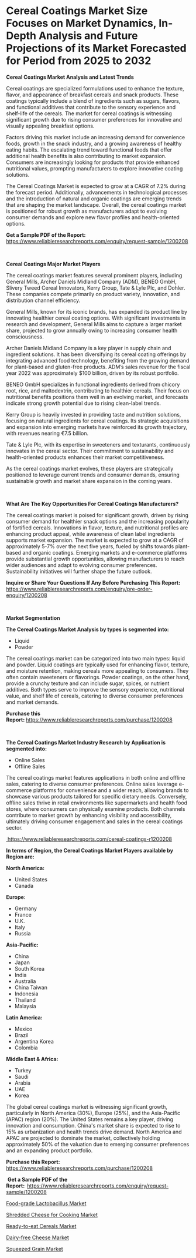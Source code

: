 <p><h1>Cereal Coatings Market Size Focuses on Market Dynamics, In-Depth Analysis and Future Projections of its Market Forecasted for Period from 2025 to 2032</h1></p><p><strong>Cereal Coatings Market Analysis and Latest Trends</strong></p>
<p><p>Cereal coatings are specialized formulations used to enhance the texture, flavor, and appearance of breakfast cereals and snack products. These coatings typically include a blend of ingredients such as sugars, flavors, and functional additives that contribute to the sensory experience and shelf-life of the cereals. The market for cereal coatings is witnessing significant growth due to rising consumer preferences for innovative and visually appealing breakfast options.</p><p>Factors driving this market include an increasing demand for convenience foods, growth in the snack industry, and a growing awareness of healthy eating habits. The escalating trend toward functional foods that offer additional health benefits is also contributing to market expansion. Consumers are increasingly looking for products that provide enhanced nutritional values, prompting manufacturers to explore innovative coating solutions.</p><p>The Cereal Coatings Market is expected to grow at a CAGR of 7.2% during the forecast period. Additionally, advancements in technological processes and the introduction of natural and organic coatings are emerging trends that are shaping the market landscape. Overall, the cereal coatings market is positioned for robust growth as manufacturers adapt to evolving consumer demands and explore new flavor profiles and health-oriented options.</p></p>
<p><strong>Get a Sample PDF of the Report:&nbsp;</strong> <a href="https://www.reliableresearchreports.com/enquiry/request-sample/1200208?utm_campaign=102&utm_medium=2&utm_source=Github&utm_content=ia&utm_term=15022025&utm_id=cereal-coatings">https://www.reliableresearchreports.com/enquiry/request-sample/1200208</a></p>
<p>&nbsp;</p>
<p><strong>Cereal Coatings Major Market Players</strong></p>
<p><p>The cereal coatings market features several prominent players, including General Mills, Archer Daniels Midland Company (ADM), BENEO GmbH, Slivery Tweed Cereal Innovators, Kerry Group, Tate & Lyle Plc, and Dohler. These companies compete primarily on product variety, innovation, and distribution channel efficiency.</p><p>General Mills, known for its iconic brands, has expanded its product line by innovating healthier cereal coating options. With significant investments in research and development, General Mills aims to capture a larger market share, projected to grow annually owing to increasing consumer health consciousness.</p><p>Archer Daniels Midland Company is a key player in supply chain and ingredient solutions. It has been diversifying its cereal coating offerings by integrating advanced food technology, benefiting from the growing demand for plant-based and gluten-free products. ADM’s sales revenue for the fiscal year 2022 was approximately $100 billion, driven by its robust portfolio.</p><p>BENEO GmbH specializes in functional ingredients derived from chicory root, rice, and maltodextrin, contributing to healthier cereals. Their focus on nutritional benefits positions them well in an evolving market, and forecasts indicate strong growth potential due to rising clean-label trends.</p><p>Kerry Group is heavily invested in providing taste and nutrition solutions, focusing on natural ingredients for cereal coatings. Its strategic acquisitions and expansion into emerging markets have reinforced its growth trajectory, with revenues nearing €7.5 billion.</p><p>Tate & Lyle Plc, with its expertise in sweeteners and texturants, continuously innovates in the cereal sector. Their commitment to sustainability and health-oriented products enhances their market competitiveness.</p><p>As the cereal coatings market evolves, these players are strategically positioned to leverage current trends and consumer demands, ensuring sustainable growth and market share expansion in the coming years.</p></p>
<p>&nbsp;</p>
<p><strong>What Are The Key Opportunities For Cereal Coatings Manufacturers?</strong></p>
<p><p>The cereal coatings market is poised for significant growth, driven by rising consumer demand for healthier snack options and the increasing popularity of fortified cereals. Innovations in flavor, texture, and nutritional profiles are enhancing product appeal, while awareness of clean label ingredients supports market expansion. The market is expected to grow at a CAGR of approximately 5-7% over the next five years, fueled by shifts towards plant-based and organic coatings. Emerging markets and e-commerce platforms provide substantial growth opportunities, allowing manufacturers to reach wider audiences and adapt to evolving consumer preferences. Sustainability initiatives will further shape the future outlook.</p></p>
<p><strong>Inquire or Share Your Questions If Any Before Purchasing This Report:</strong> <a href="https://www.reliableresearchreports.com/enquiry/pre-order-enquiry/1200208?utm_campaign=102&utm_medium=2&utm_source=Github&utm_content=ia&utm_term=15022025&utm_id=cereal-coatings">https://www.reliableresearchreports.com/enquiry/pre-order-enquiry/1200208</a></p>
<p>&nbsp;</p>
<p><strong>Market Segmentation</strong></p>
<p><strong>The Cereal Coatings Market Analysis by types is segmented into:</strong></p>
<p><ul><li>Liquid</li><li>Powder</li></ul></p>
<p><p>The cereal coatings market can be categorized into two main types: liquid and powder. Liquid coatings are typically used for enhancing flavor, texture, and moisture retention, making cereals more appealing to consumers. They often contain sweeteners or flavorings. Powder coatings, on the other hand, provide a crunchy texture and can include sugar, spices, or nutrient additives. Both types serve to improve the sensory experience, nutritional value, and shelf life of cereals, catering to diverse consumer preferences and market demands.</p></p>
<p><strong>Purchase this Report:&nbsp;</strong><a href="https://www.reliableresearchreports.com/purchase/1200208?utm_campaign=102&utm_medium=2&utm_source=Github&utm_content=ia&utm_term=15022025&utm_id=cereal-coatings">https://www.reliableresearchreports.com/purchase/1200208</a></p>
<p>&nbsp;</p>
<p><strong>The Cereal Coatings Market Industry Research by Application is segmented into:</strong></p>
<p><ul><li>Online Sales</li><li>Offline Sales</li></ul></p>
<p><p>The cereal coatings market features applications in both online and offline sales, catering to diverse consumer preferences. Online sales leverage e-commerce platforms for convenience and a wider reach, allowing brands to showcase various products tailored for specific dietary needs. Conversely, offline sales thrive in retail environments like supermarkets and health food stores, where consumers can physically examine products. Both channels contribute to market growth by enhancing visibility and accessibility, ultimately driving consumer engagement and sales in the cereal coatings sector.</p></p>
<p><a href="https://www.reliableresearchreports.com/cereal-coatings-r1200208?utm_campaign=102&utm_medium=2&utm_source=Github&utm_content=ia&utm_term=15022025&utm_id=cereal-coatings">&nbsp;https://www.reliableresearchreports.com/cereal-coatings-r1200208</a></p>
<p><strong>In terms of Region, the Cereal Coatings Market Players available by Region are:</strong></p>
<p>
    <p> <strong> North America: </strong>
        <ul>
            <li>United States</li>
            <li>Canada</li>
        </ul>
        </p> 
    <p> <strong> Europe: </strong>
        <ul>
            <li>Germany</li>
            <li>France</li>
            <li>U.K.</li>
            <li>Italy</li>
            <li>Russia</li>
        </ul>
        </p> 
    <p> <strong> Asia-Pacific: </strong>
        <ul>
            <li>China</li>
            <li>Japan</li>
            <li>South Korea</li>
            <li>India</li>
            <li>Australia</li>
            <li>China Taiwan</li>
            <li>Indonesia</li>
            <li>Thailand</li>
            <li>Malaysia</li>
        </ul>
        </p> 
    <p> <strong> Latin America: </strong>
        <ul>
            <li>Mexico</li>
            <li>Brazil</li>
            <li>Argentina Korea</li>
            <li>Colombia</li>
        </ul>
        </p> 
    <p> <strong> Middle East & Africa: </strong>
        <ul>
            <li>Turkey</li>
            <li>Saudi</li>
            <li>Arabia</li>
            <li>UAE</li>
            <li>Korea</li>
        </ul>
    </p>
    </p>
<p><p>The global cereal coatings market is witnessing significant growth, particularly in North America (30%), Europe (25%), and the Asia-Pacific (APAC) region (20%). The United States remains a key player, driving innovation and consumption. China's market share is expected to rise to 15% as urbanization and health trends drive demand. North America and APAC are projected to dominate the market, collectively holding approximately 50% of the valuation due to emerging consumer preferences and an expanding product portfolio.</p></p>
<p><strong>Purchase this Report: </strong><a href="https://www.reliableresearchreports.com/purchase/1200208?utm_campaign=102&utm_medium=2&utm_source=Github&utm_content=ia&utm_term=15022025&utm_id=cereal-coatings">https://www.reliableresearchreports.com/purchase/1200208</a></p>
<p>&nbsp;<strong>Get a Sample PDF of the Report:&nbsp;&nbsp;</strong><a href="https://www.reliableresearchreports.com/enquiry/request-sample/1200208?utm_campaign=102&utm_medium=2&utm_source=Github&utm_content=ia&utm_term=15022025&utm_id=cereal-coatings">https://www.reliableresearchreports.com/enquiry/request-sample/1200208</a></p>
<p><strong></strong></p>
<p><p><a href="https://github.com/simurmarzoa/Market-Research-Report-List-1/blob/main/food-grade-lactobacillus-market.md?utm_campaign=102&utm_medium=2&utm_source=Github&utm_content=ia&utm_term=15022025&utm_id=cereal-coatings">Food-grade Lactobacillus Market</a></p><p><a href="https://github.com/gethunsides/Market-Research-Report-List-1/blob/main/shredded-cheese-for-cooking-market.md?utm_campaign=102&utm_medium=2&utm_source=Github&utm_content=ia&utm_term=15022025&utm_id=cereal-coatings">Shredded Cheese for Cooking Market</a></p><p><a href="https://github.com/tumacaakesha78/Market-Research-Report-List-1/blob/main/ready-to-eat-cereals-market.md?utm_campaign=102&utm_medium=2&utm_source=Github&utm_content=ia&utm_term=15022025&utm_id=cereal-coatings">Ready-to-eat Cereals Market</a></p><p><a href="https://github.com/dbichayison/Market-Research-Report-List-1/blob/main/dairy-free-cheese-market.md?utm_campaign=102&utm_medium=2&utm_source=Github&utm_content=ia&utm_term=15022025&utm_id=cereal-coatings">Dairy-free Cheese Market</a></p><p><a href="https://github.com/borgomornar/Market-Research-Report-List-1/blob/main/squeezed-grain-market.md?utm_campaign=102&utm_medium=2&utm_source=Github&utm_content=ia&utm_term=15022025&utm_id=cereal-coatings">Squeezed Grain Market</a></p></p>